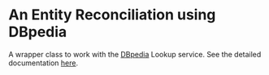 # An Entity Reconciliation using DBpedia

A wrapper class to work with the [DBpedia](https://dbpedia.org/) Lookup service. See the detailed documentation [here](https://github.com/dbpedia/lookup).